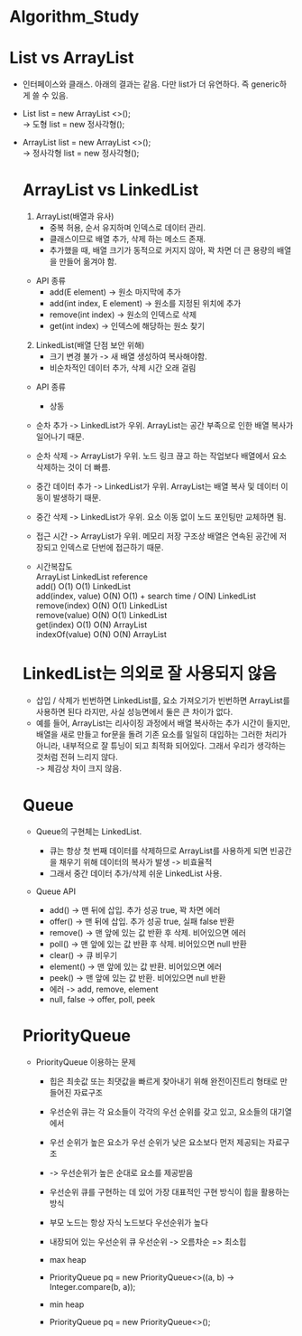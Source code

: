 # Algorithm_Study


# List vs ArrayList
* 인터페이스와 클래스. 아래의 결과는 같음. 다만 list가 더 유연하다. 즉 generic하게 쓸 수 있음.   
   
* List <Object> list = new ArrayList <>();   
-> 도형 list = new 정사각형();   
   
* ArrayList <Object> list = new ArrayList <>();   
-> 정사각형 list = new 정사각형();   


# ArrayList vs LinkedList
1. ArrayList(배열과 유사)   
    * 중복 허용, 순서 유지하며 인덱스로 데이터 관리.   
    * 클래스이므로 배열 추가, 삭제 하는 메소드 존재.   
    * 추가했을 때, 배열 크기가 동적으로 커지지 않아, 꽉 차면 더 큰 용량의 배열을 만들어 옮겨야 함.   
   
* API 종류   
    - add(E element) -> 원소 마지막에 추가   
    - add(int index, E element) -> 원소를 지정된 위치에 추가   
    - remove(int index) -> 원소의 인덱스로 삭제   
    - get(int index) -> 인덱스에 해당하는 원소 찾기   
   
2. LinkedList(배열 단점 보안 위해)   
    * 크기 변경 불가 -> 새 배열 생성하여 복사해야함.   
    * 비순차적인 데이터 추가, 삭제 시간 오래 걸림   
   
* API 종류   
    - 상동   
   
* 순차 추가 -> LinkedList가 우위. ArrayList는 공간 부족으로 인한 배열 복사가 일어나기 때문.   
* 순차 삭제 -> ArrayList가 우위. 노드 링크 끊고 하는 작업보다 배열에서 요소 삭제하는 것이 더 빠름.   
* 중간 데이터 추가 -> LinkedList가 우위. ArrayList는 배열 복사 및 데이터 이동이 발생하기 때문.   
* 중간 삭제 -> LinkedList가 우위. 요소 이동 없이 노드 포인팅만 교체하면 됨.   
* 접근 시간 -> ArrayList가 우위. 메모리 저장 구조상 배열은 연속된 공간에 저장되고 인덱스로 단번에 접근하기 때문.   
   
* 시간복잡도   
                  ArrayList   LinkedList                        reference   
add()                O(1)        O(1)                           LinkedList   
add(index, value)    O(N)        O(1) + search time / O(N)      LinkedList   
remove(index)        O(N)        O(1)                           LinkedList   
remove(value)        O(N)        O(1)                           LinkedList   
get(index)           O(1)        O(N)                           ArrayList   
indexOf(value)       O(N)        O(N)                           ArrayList   


# LinkedList는 의외로 잘 사용되지 않음
* 삽입 / 삭제가 빈번하면 LinkedList를, 요소 가져오기가 빈번하면 ArrayList를 사용하면 된다 라지만, 사실 성능면에서 둘은 큰 차이가 없다.   
* 예를 들어, ArrayList는 리사이징 과정에서 배열 복사하는 추가 시간이 들지만, 배열을 새로 만들고 for문을 돌려 기존 요소를 일일히 대입하는 그러한 처리가 아니라, 내부적으로 잘 튜닝이 되고 최적화 되어있다. 그래서 우리가 생각하는 것처럼 전혀 느리지 않다.   
-> 체감상 차이 크지 않음.   


# Queue
* Queue의 구현체는 LinkedList.   
    - 큐는 항상 첫 번째 데이터를 삭제하므로 ArrayList를 사용하게 되면 빈공간을 채우기 위해 데이터의 복사가 발생 -> 비효율적   
    - 그래서 중간 데이터 추가/삭제 쉬운 LinkedList 사용.   
   
* Queue API   
    - add() -> 맨 뒤에 삽입. 추가 성공 true, 꽉 차면 에러   
    - offer() -> 맨 뒤에 삽입. 추가 성공 true, 실패 false 반환   
    - remove() -> 맨 앞에 있는 값 반환 후 삭제. 비어있으면 에러   
    - poll() -> 맨 앞에 있는 값 반환 후 삭제. 비어있으면 null 반환   
    - clear() -> 큐 비우기   
    - element() -> 맨 앞에 있는 값 반환. 비어있으면 에러   
    - peek() -> 맨 앞에 있는 값 반환. 비어있으면 null 반환   
    - 에러 -> add, remove, element   
    - null, false -> offer, poll, peek   


# PriorityQueue
* PriorityQueue 이용하는 문제   
    - 힙은 최솟값 또는 최댓값을 빠르게 찾아내기 위해 완전이진트리 형태로 만들어진 자료구조   
    - 우선순위 큐는 각 요소들이 각각의 우선 순위를 갖고 있고, 요소들의 대기열에서   
    - 우선 순위가 높은 요소가 우선 순위가 낮은 요소보다 먼저 제공되는 자료구조   
    - -> 우선순위가 높은 순대로 요소를 제공받음   
   
    - 우선순위 큐를 구현하는 데 있어 가장 대표적인 구현 방식이 힙을 활용하는 방식   
    - 부모 노드는 항상 자식 노드보다 우선순위가 높다   
    - 내장되어 있는 우선순위 큐 우선순위 -> 오름차순 => 최소힙   
   
    - max heap   
    - PriorityQueue<Integer> pq = new PriorityQueue<>((a, b) -> Integer.compare(b, a));   
   
    - min heap   
    - PriorityQueue<Integer> pq = new PriorityQueue<>();   